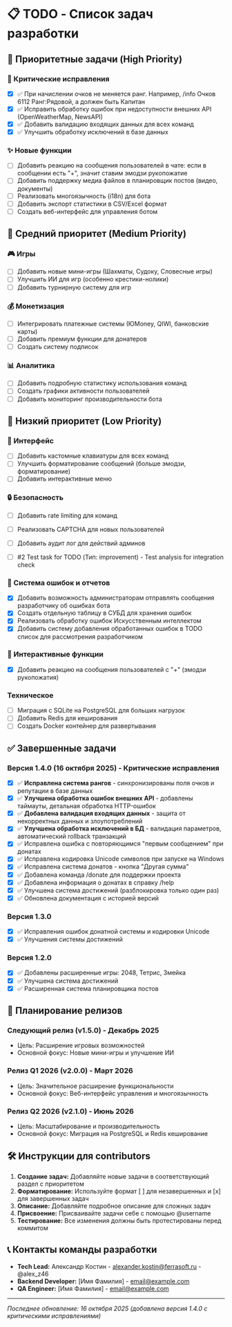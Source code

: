 # 📋 TODO - Список задач разработки

## 🚀 Приоритетные задачи (High Priority)

### 🔧 Критические исправления
- [x] ✅ При начислении очков не меняется ранг. Например, /info Очков 6112 Ранг:Рядовой, а должен быть Капитан
- [x] ✅ Исправить обработку ошибок при недоступности внешних API (OpenWeatherMap, NewsAPI)
- [x] ✅ Добавить валидацию входящих данных для всех команд
- [x] ✅ Улучшить обработку исключений в базе данных

### ✨ Новые функции
- [ ] Добавить реакцию на сообщения пользователей в чате: если в сообщении есть "+", значит ставим эмодзи рукопожатие
- [ ] Добавить поддержку медиа файлов в планировщик постов (видео, документы)
- [ ] Реализовать многоязычность (i18n) для бота
- [ ] Добавить экспорт статистики в CSV/Excel формат
- [ ] Создать веб-интерфейс для управления ботом

## 🎯 Средний приоритет (Medium Priority)

### 🎮 Игры
- [ ] Добавить новые мини-игры (Шахматы, Судоку, Словесные игры)
- [ ] Улучшить ИИ для игр (особенно крестики-нолики)
- [ ] Добавить турнирную систему для игр

### 💰 Монетизация
- [ ] Интегрировать платежные системы (ЮMoney, QIWI, банковские карты)
- [ ] Добавить премиум функции для донатеров
- [ ] Создать систему подписок

### 📊 Аналитика
- [ ] Добавить подробную статистику использования команд
- [ ] Создать графики активности пользователей
- [ ] Добавить мониторинг производительности бота

## 🔮 Низкий приоритет (Low Priority)

### 🎨 Интерфейс
- [ ] Добавить кастомные клавиатуры для всех команд
- [ ] Улучшить форматирование сообщений (больше эмодзи, форматирование)
- [ ] Добавить интерактивные меню

### 🔒 Безопасность
- [ ] Добавить rate limiting для команд
- [ ] Реализовать CAPTCHA для новых пользователей
- [ ] Добавить аудит лог для действий админов

- [ ] #2 Test task for TODO (Тип: improvement) - Test analysis for integration check
### 🚨 Система ошибок и отчетов
- [x] Добавить возможность администраторам отправлять сообщения разработчику об ошибках бота
- [x] Создать отдельную таблицу в СУБД для хранения ошибок
- [x] Реализовать обработку ошибок Искусственным интеллектом
- [x] Добавить систему добавления обработанных ошибок в TODO список для рассмотрения разработчиком

### 🤝 Интерактивные функции
- [x] Добавить реакцию на сообщения пользователей с "+" (эмодзи рукопожатия)

###  Техническое
- [ ] Миграция с SQLite на PostgreSQL для больших нагрузок
- [ ] Добавить Redis для кеширования
- [ ] Создать Docker контейнер для развертывания

## ✅ Завершенные задачи

### Версия 1.4.0 (16 октября 2025) - Критические исправления
- [x] ✅ **Исправлена система рангов** - синхронизированы поля очков и репутации в базе данных
- [x] ✅ **Улучшена обработка ошибок внешних API** - добавлены таймауты, детальная обработка HTTP-ошибок
- [x] ✅ **Добавлена валидация входящих данных** - защита от некорректных данных и злоупотреблений
- [x] ✅ **Улучшена обработка исключений в БД** - валидация параметров, автоматический rollback транзакций
- [x] ✅ Исправлена ошибка с повторяющимся "первым сообщением" при донатах
- [x] ✅ Исправлена кодировка Unicode символов при запуске на Windows
- [x] ✅ Исправлена система донатов - кнопка "Другая сумма"
- [x] ✅ Добавлена команда /donate для поддержки проекта
- [x] ✅ Добавлена информация о донатах в справку /help
- [x] ✅ Улучшена система достижений (разблокировка только один раз)
- [x] ✅ Обновлена документация с историей версий

### Версия 1.3.0
- [x] ✅ Исправления ошибок донатной системы и кодировки Unicode
- [x] ✅ Улучшения системы достижений

### Версия 1.2.0
- [x] ✅ Добавлены расширенные игры: 2048, Тетрис, Змейка
- [x] ✅ Улучшена система достижений
- [x] ✅ Расширенная система планировщика постов

## 📅 Планирование релизов

### Следующий релиз (v1.5.0) - Декабрь 2025
- Цель: Расширение игровых возможностей
- Основной фокус: Новые мини-игры и улучшение ИИ

### Релиз Q1 2026 (v2.0.0) - Март 2026
- Цель: Значительное расширение функциональности
- Основной фокус: Веб-интерфейс управления и многоязычность

### Релиз Q2 2026 (v2.1.0) - Июнь 2026
- Цель: Масштабирование и производительность
- Основной фокус: Миграция на PostgreSQL и Redis кеширование

## 🛠 Инструкции для contributors

1. **Создание задач:** Добавляйте новые задачи в соответствующий раздел с приоритетом
2. **Форматирование:** Используйте формат [ ] для незавершенных и [x] для завершенных задач
3. **Описание:** Добавляйте подробное описание для сложных задач
4. **Присвоение:** Присваивайте задачи себе с помощью @username
5. **Тестирование:** Все изменения должны быть протестированы перед коммитом

## 📞 Контакты команды разработки

- **Tech Lead:** Александр Костин - alexander.kostin@ferrasoft.ru - @alex_z46
- **Backend Developer:** [Имя Фамилия] - email@example.com
- **QA Engineer:** [Имя Фамилия] - email@example.com

---

*Последнее обновление: 16 октября 2025 (добавлена версия 1.4.0 с критическими исправлениями)*